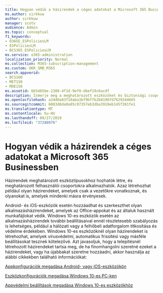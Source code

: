```yaml
---
title: Hogyan védik a házirendek a céges adatokat a Microsoft 365 Businessben
ms.author: sirkkuw
author: sirkkuw
manager: scotv
audience: Admin
ms.topic: conceptual
f1_keywords:
- O365E_ESPoliciesLM
- ESPoliciesLM
- BCS365_ESPoliciesLM
ms.service: o365-administration
localization_priority: Normal
ms.collection: M365-subscription-management
ms.custom: OKR_SMB_M365
search.appverid:
- BCS160
- MET150
- MOE150
ms.assetid: 665485be-2389-4f1d-9ef8-dbef19c6acdf
description: Ismerje meg a meghatározott eszközöket és biztonsági csoportokat tároló házirendeket a vállalati adatoknak a felhasználó személyes eszközeivel való védelme érdekében.
ms.openlocfilehash: a34d0a83f10aba1bf9bffb2b81907d7629344665
ms.sourcegitcommit: 6003d6da0a85c97357eb3dba3918eb145f381fe1
ms.translationtype: MT
ms.contentlocale: hu-HU
ms.lasthandoff: 09/27/2019
ms.locfileid: "37288076"
---
```

# <a name="how-policies-in-microsoft-365-business-protect-company-data"></a>Hogyan védik a házirendek a céges adatokat a Microsoft 365 Businessben

Házirendek meghatározott eszköztípusokhoz hozhatók létre, és meghatározott felhasználói csoportokra alkalmazhatók. Azaz létrehozhat például olyan házirendeket, amelyek csak a vezetőkre vonatkoznak, és olyanokat is, amelyek mindenki másra érvényesek.
  
Android- és iOS-eszközök esetén hozzáadhat és szerkeszthet olyan alkalmazásházirendeket, amelyek az Office-appokat és az általuk használt munkafájlokat védik. Windows 10-es eszközök esetén az alkalmazásházirendek további beállításaival ennél részletesebb szabályozás is lehetséges, például a hálózati vagy a felhőbeli adatforgalom titkosítása és védelme érdekében. Windows 10-es eszközöknél olyan házirendeket is létrehozhat, amelyek vírusvédelmi, automatikus frissítési vagy másféle beállításokat tesznek kötelezővé. Azt javasoljuk, hogy a telepítésnél létrehozott házirendeket tartsa meg, de ha finomhangolni szeretné ezeket a házirendeket, vagy ha újabbakat szeretne hozzáadni, akkor használja az alábbi cikkekben található információkat:
  
[Appkonfigurációk megadása Android- vagy iOS-eszközökön](app-protection-settings-for-android-and-ios.md)
  
[Eszközkonfigurációk megadása Windows 10-es PC-ken](protection-settings-for-windows-10-pcs.md)
  
[Appvédelmi beállítások megadása Windows 10-es eszközökhöz](protection-settings-for-windows-10-devices.md)
  

